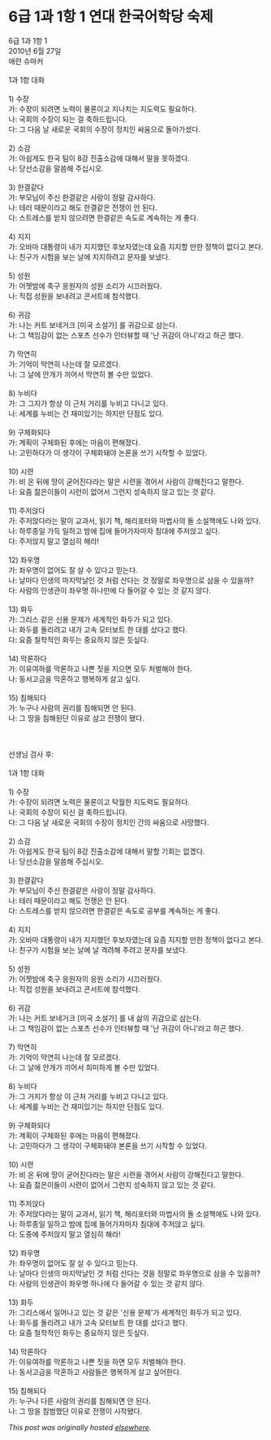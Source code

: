 # 6급 1과 1항 1 연대 한국어학당 숙제

<div>
<span class="Apple-style-span"><div><span class="Apple-style-span">6&#44553; 1&#44284; 1&#54637; 1<br>2010&#45380; 6&#50900; 27&#51068;<br>&#50528;&#47088; &#49800;&#47560;&#52964;<br><span class="Apple-style-span"><span class="Apple-style-span"><span class="Apple-style-span"><span class="Apple-style-span"><br></span></span></span></span></span></div>1&#44284; 1&#54637; &#45824;&#54868;<br><br>1) &#49688;&#51109;<br>&#44032;: &#49688;&#51109;&#51060; &#46104;&#47140;&#47732; &#45432;&#47141;&#51060; &#47932;&#47200;&#51060;&#44256; &#51648;&#45208;&#52824;&#45716; &#51648;&#46020;&#47141;&#46020; &#54596;&#50836;&#54616;&#45796;.</span><div><span class="Apple-style-span">&#45208;: &#44397;&#54924;&#51032; &#49688;&#51109;&#51060; &#46104;&#45716; &#44152; &#52629;&#54616;&#46300;&#47549;&#45768;&#45796;.</span></div>
<div><span class="Apple-style-span">&#45796;: &#44536; &#45796;&#51020; &#45216; &#49352;&#47196;&#50868; &#44397;&#54924;&#51032; &#49688;&#51109;&#51060; &#51221;&#52824;&#51064; &#49912;&#50880;&#51004;&#47196; &#46028;&#50500;&#44032;&#49512;&#45796;.<br><br>2) &#49548;&#44048;<br>&#44032;: &#50500;&#49789;&#44172;&#46020; &#54620;&#44397; &#54016;&#51060; 8&#44053; &#51652;&#52636;&#49548;&#44048;&#50640; &#45824;&#54644;&#49436; &#47568;&#51012; &#47803;&#54616;&#44192;&#45796;.</span></div>
<div><span class="Apple-style-span">&#45208;: &#45817;&#49440;&#49548;&#44048;&#51012; &#47568;&#50432;&#54644; &#51452;&#49901;&#49884;&#50724;.<br><br>3) &#54620;&#44208;&#44057;&#45796;<br>&#44032;: &#48512;&#47784;&#45784;&#51060; &#51452;&#49888; &#54620;&#44208;&#44057;&#51008; &#49324;&#46993;&#51060; &#51221;&#47568; &#44048;&#49324;&#54616;&#45796;.</span></div>
<div><span class="Apple-style-span">&#45208;: &#53580;&#47084; &#46412;&#47928;&#51060;&#46972;&#44256; &#54644;&#46020; &#54620;&#44208;&#44057;&#51008; &#51204;&#51137;&#51060; &#50504; &#46108;&#45796;.</span></div>
<div><span class="Apple-style-span">&#45796;: &#49828;&#53944;&#47112;&#49828;&#47484; &#48155;&#51648; &#50506;&#51004;&#47140;&#47732; &#54620;&#44208;&#44057;&#51008; &#49549;&#46020;&#47196; &#44228;&#49549;&#54616;&#45716; &#44172; &#51339;&#45796;.<br><br>4) &#51648;&#51648;<br>&#44032;: &#50724;&#48148;&#47560; &#45824;&#53685;&#47161;&#51060; &#45236;&#44032; &#51648;&#51648;&#54664;&#45912; &#54980;&#48372;&#51088;&#50688;&#45716;&#45936; &#50836;&#51608; &#51648;&#51648;&#54624; &#47564;&#54620; &#51221;&#52293;&#51060; &#50630;&#45796;&#44256; &#48376;&#45796;.</span></div>
<div><span class="Apple-style-span">&#45208;: &#52828;&#44396;&#44032; &#49884;&#54744;&#51012; &#48372;&#45716; &#45216;&#50640; &#51648;&#51648;&#54616;&#47140;&#44256; &#47928;&#51088;&#47484; &#48372;&#45256;&#45796;.<br><br>5) &#49457;&#50896;<br>&#44032;: &#50612;&#51247;&#48164;&#50640; &#52629;&#44396; &#51025;&#50896;&#51088;&#51032; &#49457;&#50896; &#49548;&#47532;&#44032; &#49884;&#45124;&#47084;&#50912;&#45796;.</span></div>
<div><span class="Apple-style-span">&#45208;: &#51649;&#51217; &#49457;&#50896;&#51012; &#48372;&#45236;&#47140;&#44256; &#53080;&#49436;&#53944;&#50640; &#52280;&#49437;&#54664;&#45796;.<br><br>6) &#44480;&#44048;<br>&#44032;: &#45208;&#45716; &#52964;&#53944; &#48372;&#45348;&#44144;&#53356; [&#48120;&#44397; &#49548;&#49444;&#44032;] &#47484; &#44480;&#44048;&#51004;&#47196; &#49340;&#45716;&#45796;.</span></div>
<div><span class="Apple-style-span">&#45208;: &#44536; &#52293;&#51076;&#44048;&#51060; &#50630;&#45716; &#49828;&#54252;&#52768; &#49440;&#49688;&#44032; &#51064;&#53552;&#48624;&#54624; &#46412; '&#45212; &#44480;&#44048;&#51060; &#50500;&#45768;'&#46972;&#44256; &#54616;&#44260; &#54664;&#45796;.</span></div>
<div><span class="Apple-style-span"><br>7) &#47561;&#50672;&#55176;<br>&#44032;: &#44592;&#50613;&#51060; &#47561;&#50672;&#55176; &#45208;&#45716;&#45936; &#51096; &#47784;&#47476;&#44192;&#45796;.</span></div>
<div><span class="Apple-style-span">&#45208;: &#44536; &#45216;&#50640; &#50504;&#44060;&#44032; &#45180;&#50612;&#49436; &#47561;&#50672;&#55176; &#48380; &#49688;&#47564; &#51080;&#50632;&#45796;.<br><br>8) &#45572;&#48708;&#45796;<br>&#44032;: &#44536; &#44536;&#51648;&#44032; &#54637;&#49345; &#51060; &#44540;&#52376; &#44144;&#47532;&#47484; &#45572;&#48708;&#44256; &#45796;&#45768;&#44256; &#51080;&#45796;.</span></div>
<div><span class="Apple-style-span">&#45208;: &#49464;&#44228;&#47484; &#45572;&#48708;&#45716; &#44148; &#51116;&#48120;&#51080;&#44592;&#45716; &#54616;&#51648;&#47564; &#45800;&#51216;&#46020; &#51080;&#45796;.<br><br>9) &#44396;&#52404;&#54868;&#46104;&#45796;<br>&#44032;: &#44228;&#54925;&#51060; &#44396;&#52404;&#54868;&#46108; &#54980;&#50640;&#45716; &#47560;&#51020;&#51060; &#54200;&#54644;&#51276;&#45796;.</span></div>
<div><span class="Apple-style-span">&#45208;: &#44256;&#48124;&#54616;&#45796;&#44032; &#51060; &#49373;&#44033;&#51060; &#44396;&#52404;&#54868;&#46076;&#50556; &#45436;&#47200;&#51012; &#50416;&#44592; &#49884;&#51089;&#54624; &#49688; &#51080;&#50632;&#45796;.<br><br>10) &#49884;&#47144;<br>&#44032;: &#48708; &#50728; &#46244;&#50640; &#46405;&#51060; &#44403;&#50612;&#51652;&#45796;&#46972;&#45716; &#47568;&#51008; &#49884;&#47144;&#51012; &#44202;&#50612;&#49436; &#49324;&#46988;&#51060; &#44053;&#54644;&#51652;&#45796;&#44256; &#47568;&#54620;&#45796;.</span></div>
<div><span class="Apple-style-span">&#45208;: &#50836;&#51608; &#51210;&#51008;&#51060;&#46308;&#51060; &#49884;&#47088;&#51060; &#50630;&#50612;&#49436; &#44536;&#47088;&#51648; &#49457;&#49689;&#54616;&#51648; &#50506;&#44256; &#51080;&#45716; &#44163; &#44057;&#45796;.<br><br>11) &#51452;&#51200;&#50505;&#45796;<br>&#44032;: &#51452;&#51200;&#50505;&#45796;&#46972;&#45716; &#47568;&#51060; &#44368;&#44284;&#49436;, &#51069;&#44592; &#52293;, &#54644;&#47532;&#54252;&#53552;&#50752; &#47560;&#48277;&#49324;&#51032; &#46028; &#49548;&#49444;&#52293;&#50640;&#46020; &#45208;&#50752; &#51080;&#45796;.</span></div>
<div><span class="Apple-style-span">&#45208;: &#54616;&#47336;&#51333;&#51068; &#44032;&#46301; &#51068;&#54616;&#44256; &#48164;&#50640; &#51665;&#50640; &#46308;&#50612;&#44032;&#51088;&#47560;&#51088; &#52840;&#45824;&#50640; &#51452;&#51200;&#50505;&#44256; &#49910;&#45796;.</span></div>
<div><span class="Apple-style-span">&#45796;: &#51452;&#51200;&#50505;&#51648; &#47568;&#44256; &#50676;&#49900;&#55176; &#54644;&#46972;!<br><br>12) &#51340;&#50864;&#47749;<br>&#44032;: &#51340;&#50864;&#47749;&#51060; &#50630;&#50612;&#46020; &#51096; &#49332; &#49688; &#51080;&#45796;&#44256; &#48127;&#45716;&#45796;.</span></div>
<div><span class="Apple-style-span">&#45208;: &#45216;&#47560;&#45796; &#51064;&#49373;&#51032; &#47560;&#51648;&#47561;&#45216;&#51064; &#44163; &#52376;&#47100; &#49328;&#45796;&#45716; &#44163; &#51221;&#47568;&#47196; &#51340;&#50864;&#47749;&#51004;&#47196; &#49340;&#51012; &#49688; &#51080;&#51012;&#44620;?</span></div>
<div><span class="Apple-style-span">&#45796;: &#49324;&#46988;&#51032; &#51064;&#49373;&#44288;&#51060; &#51340;&#50864;&#47749; &#54616;&#45208;&#47564;&#50640; &#45796; &#46308;&#50612;&#44040; &#49688; &#51080;&#45716; &#44163; &#44057;&#51648; &#50506;&#45796;.<br><br>13) &#54868;&#46160;<br>&#44032;: &#44536;&#47532;&#49828; &#44057;&#51008; &#49888;&#50857; &#47928;&#51228;&#44032; &#49464;&#44228;&#51201;&#51064; &#54868;&#46160;&#44032; &#46104;&#44256; &#51080;&#45796;.</span></div>
<div><span class="Apple-style-span">&#45208;: &#54868;&#46160;&#47484; &#46028;&#47532;&#47140;&#44256; &#45236;&#44032; &#44256;&#49549; &#47784;&#53552;&#48372;&#53944; &#54620; &#45824;&#47484; &#49344;&#45796;&#44256; &#54664;&#45796;.</span></div>
<div><span class="Apple-style-span">&#45796;: &#50836;&#51608; &#52384;&#54617;&#51201;&#51064; &#54868;&#46160;&#45716; &#51473;&#50836;&#54616;&#51648; &#50506;&#51008; &#46319;&#49910;&#45796;.<br><br>14) &#47561;&#47200;&#54616;&#45796;<br>&#44032;: &#51060;&#50976;&#50668;&#54616;&#47484; &#47561;&#47200;&#54616;&#44256; &#45208;&#49244; &#51667;&#51012; &#51648;&#51004;&#47732; &#47784;&#46160; &#52376;&#48268;&#54644;&#50556; &#54620;&#45796;.</span></div>
<div><span class="Apple-style-span">&#45208;: &#46041;&#49436;&#44256;&#44552;&#51012; &#47561;&#54844;&#54616;&#44256; &#54665;&#48373;&#54616;&#44172; &#49332;&#44256; &#49910;&#45796;.<br><br>15) &#52840;&#54644;&#46104;&#45796;<br>&#44032;: &#45572;&#44396;&#45208; &#49324;&#46988;&#51032; &#44428;&#47532;&#47484; &#52840;&#54644;&#46104;&#47732; &#50504; &#46108;&#45796;.</span></div>
<div><span class="Apple-style-span"><span class="Apple-style-span">&#45208;: &#44536; &#46405;&#51012; &#52840;&#54644;&#46108;&#45800; &#51060;&#50976;&#47196; &#49340;&#44256; &#51204;&#51137;&#51060; &#46096;&#45796;.</span></span></div>
<div><span class="Apple-style-span"><span class="Apple-style-span"><br></span></span></div>
<div><span class="Apple-style-span"><span class="Apple-style-span"><br></span></span></div>
<div><span class="Apple-style-span"><span class="Apple-style-span"><br></span></span></div>
<div><span class="Apple-style-span"><span class="Apple-style-span">&#49440;&#49373;&#45784; &#44160;&#49324; &#54980;:</span></span></div>
<div><span class="Apple-style-span"><span class="Apple-style-span"><br></span></span></div>
<div><span class="Apple-style-span"><span class="Apple-style-span"><span class="Apple-style-span"><span class="Apple-style-span">1&#44284; 1&#54637; &#45824;&#54868;<br><br>1) &#49688;&#51109;<br>&#44032;: &#49688;&#51109;&#51060; &#46104;&#47140;&#47732; &#45432;&#47141;&#51008; &#47932;&#47200;&#51060;&#44256; &#53441;&#50900;&#54620; &#51648;&#46020;&#47141;&#46020; &#54596;&#50836;&#54616;&#45796;.</span><div><span class="Apple-style-span">&#45208;: &#44397;&#54924;&#51032; &#49688;&#51109;&#51060; &#46104;&#49888; &#44152; &#52629;&#54616;&#46300;&#47549;&#45768;&#45796;.</span></div>
<div><span class="Apple-style-span">&#45796;: &#44536; &#45796;&#51020; &#45216; &#49352;&#47196;&#50868; &#44397;&#54924;&#51032; &#49688;&#51109;&#51060; &#51221;&#52824;&#51064; &#44036;&#51032; &#49912;&#50880;&#51004;&#47196; &#49324;&#47581;&#54664;&#45796;.<br><br>2) &#49548;&#44048;<br>&#44032;: &#50500;&#49789;&#44172;&#46020; &#54620;&#44397; &#54016;&#51060; 8&#44053; &#51652;&#52636;&#49548;&#44048;&#50640; &#45824;&#54644;&#49436; &#47568;&#54624; &#44592;&#54924;&#45716; &#50630;&#44192;&#45796;.</span></div>
<div><span class="Apple-style-span">&#45208;: &#45817;&#49440;&#49548;&#44048;&#51012; &#47568;&#50432;&#54644; &#51452;&#49901;&#49884;&#50724;.<br><br>3) &#54620;&#44208;&#44057;&#45796;<br>&#44032;: &#48512;&#47784;&#45784;&#51060; &#51452;&#49888; &#54620;&#44208;&#44057;&#51008; &#49324;&#46993;&#51060; &#51221;&#47568; &#44048;&#49324;&#54616;&#45796;.</span></div>
<div><span class="Apple-style-span">&#45208;: &#53580;&#47084; &#46412;&#47928;&#51060;&#46972;&#44256; &#54644;&#46020; &#51204;&#51137;&#51008; &#50504; &#46108;&#45796;.</span></div>
<div><span class="Apple-style-span">&#45796;: &#49828;&#53944;&#47112;&#49828;&#47484; &#48155;&#51648; &#50506;&#51004;&#47140;&#47732; &#54620;&#44208;&#44057;&#51008; &#49549;&#46020;&#47196; &#44277;&#48512;&#47484; &#44228;&#49549;&#54616;&#45716; &#44172; &#51339;&#45796;.<br><br>4) &#51648;&#51648;<br>&#44032;: &#50724;&#48148;&#47560; &#45824;&#53685;&#47161;&#51060; &#45236;&#44032; &#51648;&#51648;&#54664;&#45912; &#54980;&#48372;&#51088;&#50688;&#45716;&#45936; &#50836;&#51608; &#51648;&#51648;&#54624; &#47564;&#54620; &#51221;&#52293;&#51060; &#50630;&#45796;&#44256; &#48376;&#45796;.</span></div>
<div><span class="Apple-style-span">&#45208;: &#52828;&#44396;&#44032; &#49884;&#54744;&#51012; &#48372;&#45716; &#45216;&#50640; &#45216; &#44201;&#47140;&#54644; &#51452;&#47140;&#44256; &#47928;&#51088;&#47484; &#48372;&#45256;&#45796;.<br><br>5) &#49457;&#50896;<br>&#44032;: &#50612;&#51247;&#48164;&#50640; &#52629;&#44396; &#51025;&#50896;&#51088;&#51032; &#51025;&#50896; &#49548;&#47532;&#44032; &#49884;&#45124;&#47084;&#50912;&#45796;.</span></div>
<div><span class="Apple-style-span">&#45208;: &#51649;&#51217; &#49457;&#50896;&#51012; &#48372;&#45236;&#47140;&#44256; &#53080;&#49436;&#53944;&#50640; &#52280;&#49437;&#54664;&#45796;.<br><br>6) &#44480;&#44048;<br>&#44032;: &#45208;&#45716; &#52964;&#53944; &#48372;&#45348;&#44144;&#53356; [&#48120;&#44397; &#49548;&#49444;&#44032;] &#47484; &#45236; &#49334;&#51032; &#44480;&#44048;&#51004;&#47196; &#49340;&#45716;&#45796;.</span></div>
<div><span class="Apple-style-span">&#45208;: &#44536; &#52293;&#51076;&#44048;&#51060; &#50630;&#45716; &#49828;&#54252;&#52768; &#49440;&#49688;&#44032; &#51064;&#53552;&#48624;&#54624; &#46412; '&#45212; &#44480;&#44048;&#51060; &#50500;&#45768;'&#46972;&#44256; &#54616;&#44260; &#54664;&#45796;.</span></div>
<div><span class="Apple-style-span"><br>7) &#47561;&#50672;&#55176;<br>&#44032;: &#44592;&#50613;&#51060; &#47561;&#50672;&#55176; &#45208;&#45716;&#45936; &#51096; &#47784;&#47476;&#44192;&#45796;.</span></div>
<div><span class="Apple-style-span">&#45208;: &#44536; &#45216;&#50640; &#50504;&#44060;&#44032; &#45180;&#50612;&#49436; &#55148;&#48120;&#54616;&#44172; &#48380; &#49688;&#47564; &#51080;&#50632;&#45796;.<br><br>8) &#45572;&#48708;&#45796;<br>&#44032;: &#44536; &#44144;&#51648;&#44032; &#54637;&#49345; &#51060; &#44540;&#52376; &#44144;&#47532;&#47484; &#45572;&#48708;&#44256; &#45796;&#45768;&#44256; &#51080;&#45796;.</span></div>
<div><span class="Apple-style-span">&#45208;: &#49464;&#44228;&#47484; &#45572;&#48708;&#45716; &#44148; &#51116;&#48120;&#51080;&#44592;&#45716; &#54616;&#51648;&#47564; &#45800;&#51216;&#46020; &#51080;&#45796;.<br><br>9) &#44396;&#52404;&#54868;&#46104;&#45796;<br>&#44032;: &#44228;&#54925;&#51060; &#44396;&#52404;&#54868;&#46108; &#54980;&#50640;&#45716; &#47560;&#51020;&#51060; &#54200;&#54644;&#51276;&#45796;.</span></div>
<div><span class="Apple-style-span">&#45208;: &#44256;&#48124;&#54616;&#45796;&#44032; &#44536; &#49373;&#44033;&#51060; &#44396;&#52404;&#54868;&#46076;&#50556; &#48376;&#47200;&#51012; &#50416;&#44592; &#49884;&#51089;&#54624; &#49688; &#51080;&#50632;&#45796;.<br><br>10) &#49884;&#47144;<br>&#44032;: &#48708; &#50728; &#46244;&#50640; &#46405;&#51060; &#44403;&#50612;&#51652;&#45796;&#46972;&#45716; &#47568;&#51008; &#49884;&#47144;&#51012; &#44202;&#50612;&#49436; &#49324;&#46988;&#51060; &#44053;&#54644;&#51652;&#45796;&#44256; &#47568;&#54620;&#45796;.</span></div>
<div><span class="Apple-style-span">&#45208;: &#50836;&#51608; &#51210;&#51008;&#51060;&#46308;&#51060; &#49884;&#47144;&#51060; &#50630;&#50612;&#49436; &#44536;&#47088;&#51648; &#49457;&#49689;&#54616;&#51648; &#50506;&#44256; &#51080;&#45716; &#44163; &#44057;&#45796;.<br><br>11) &#51452;&#51200;&#50505;&#45796;<br>&#44032;: &#51452;&#51200;&#50505;&#45796;&#46972;&#45716; &#47568;&#51060; &#44368;&#44284;&#49436;, &#51069;&#44592; &#52293;, &#54644;&#47532;&#54252;&#53552;&#50752; &#47560;&#48277;&#49324;&#51032; &#46028; &#49548;&#49444;&#52293;&#50640;&#46020; &#45208;&#50752; &#51080;&#45796;.</span></div>
<div><span class="Apple-style-span">&#45208;: &#54616;&#47336;&#51333;&#51068; &#51068;&#54616;&#44256; &#48164;&#50640; &#51665;&#50640; &#46308;&#50612;&#44032;&#51088;&#47560;&#51088; &#52840;&#45824;&#50640; &#51452;&#51200;&#50505;&#44256; &#49910;&#45796;.</span></div>
<div><span class="Apple-style-span">&#45796;: &#46020;&#51473;&#50640; &#51452;&#51200;&#50505;&#51648; &#47568;&#44256; &#50676;&#49900;&#55176; &#54644;&#46972;!<br><br>12) &#51340;&#50864;&#47749;<br>&#44032;: &#51340;&#50864;&#47749;&#51060; &#50630;&#50612;&#46020; &#51096; &#49332; &#49688; &#51080;&#45796;&#44256; &#48127;&#45716;&#45796;.</span></div>
<div><span class="Apple-style-span">&#45208;: &#45216;&#47560;&#45796; &#51064;&#49373;&#51032; &#47560;&#51648;&#47561;&#45216;&#51064; &#44163; &#52376;&#47100; &#49328;&#45796;&#45716; &#44163;&#51012; &#51221;&#47568;&#47196; &#51340;&#50864;&#47749;&#51004;&#47196; &#49340;&#51012; &#49688; &#51080;&#51012;&#44620;?</span></div>
<div><span class="Apple-style-span">&#45796;: &#49324;&#46988;&#51032; &#51064;&#49373;&#44288;&#51060; &#51340;&#50864;&#47749; &#54616;&#45208;&#50640; &#45796; &#46308;&#50612;&#44040; &#49688; &#51080;&#45716; &#44163; &#44057;&#51648; &#50506;&#45796;.<br><br>13) &#54868;&#46160;<br>&#44032;: &#44536;&#47532;&#49828;&#50640;&#49436; &#51068;&#50612;&#45208;&#44256; &#51080;&#45716; &#44163; &#44057;&#51008; '&#49888;&#50857; &#47928;&#51228;'&#44032; &#49464;&#44228;&#51201;&#51064; &#54868;&#46160;&#44032; &#46104;&#44256; &#51080;&#45796;.</span></div>
<div><span class="Apple-style-span">&#45208;: &#54868;&#46160;&#47484; &#46028;&#47532;&#47140;&#44256; &#45236;&#44032; &#44256;&#49549; &#47784;&#53552;&#48372;&#53944; &#54620; &#45824;&#47484; &#49344;&#45796;&#44256; &#54664;&#45796;.</span></div>
<div><span class="Apple-style-span">&#45796;: &#50836;&#51608; &#52384;&#54617;&#51201;&#51064; &#54868;&#46160;&#45716; &#51473;&#50836;&#54616;&#51648; &#50506;&#51008; &#46319;&#49910;&#45796;.<br><br>14) &#47561;&#47200;&#54616;&#45796;<br>&#44032;: &#51060;&#50976;&#50668;&#54616;&#47484; &#47561;&#47200;&#54616;&#44256; &#45208;&#49244; &#51667;&#51012; &#54616;&#47732; &#47784;&#46160; &#52376;&#48268;&#54644;&#50556; &#54620;&#45796;.</span></div>
<div><span class="Apple-style-span">&#45208;: &#46041;&#49436;&#44256;&#44552;&#51012; &#47561;&#54844;&#54616;&#44256; &#49324;&#46988;&#46308;&#51008; &#54665;&#48373;&#54616;&#44172; &#49332;&#44256; &#49910;&#50612;&#54620;&#45796;.<br><br>15) &#52840;&#54644;&#46104;&#45796;<br>&#44032;: &#45572;&#44396;&#45208; &#45796;&#47480; &#49324;&#46988;&#51032; &#44428;&#47532;&#47484; &#52840;&#54644;&#46104;&#47732; &#50504; &#46108;&#45796;.</span></div>
<div><span class="Apple-style-span"><span class="Apple-style-span">&#45208;: &#44536; &#46405;&#51012; &#52840;&#48276;&#54664;&#45800; &#51060;&#50976;&#47196; &#51204;&#51137;&#51060; &#49884;&#51089;&#46096;&#45796;.</span></span></div></span></span></span></div>
</div>


*This post was originally hosted [elsewhere](http://planspace.blogspot.com/2010/06/6-1-1-1.html).*
